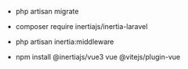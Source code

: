 
- php artisan migrate

- composer require inertiajs/inertia-laravel
- php artisan inertia:middleware


- npm install @inertiajs/vue3 vue @vitejs/plugin-vue